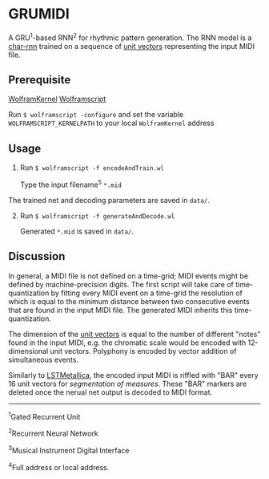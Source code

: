 # GRUMIDI

A GRU<sup>1</sup>-based RNN<sup>2</sup> for rhythmic pattern generation.
The RNN model is a
[char-rnn](http://karpathy.github.io/2015/05/21/rnn-effectiveness/)
trained on a sequence of
[unit vectors](https://en.wikipedia.org/wiki/Unit_vector)
representing the input MIDI file.


## Prerequisite
[WolframKernel](https://www.wolfram.com/cdf-player) 
[Wolframscript](https://www.wolfram.com/wolframscript)

Run `$ wolframscript -configure` and set the variable `WOLFRAMSCRIPT_KERNELPATH` to your local `WolframKernel` address


## Usage

1. Run `$ wolframscript -f encodeAndTrain.wl`

    Type the input filename<sup>5</sup> `*.mid`



The trained net and decoding parameters are saved in `data/`.


2. Run `$ wolframscript -f generateAndDecode.wl`

    Generated `*.mid` is saved in `data/`.



## Discussion

In general, a MIDI file is not defined on a time-grid; MIDI events might be defined by machine-precision digits.
The first script will take care of time-quantization by fitting every MIDI event on a time-grid the resolution of which is equal to the minimum distance between two consecutive events that are found in the input MIDI file.
The generated MIDI inherits this time-quantization.

The dimension of the [unit vectors](http://reference.wolfram.com/language/ref/UnitVector.html) is equal to the number of different "notes" found in the input MIDI, e.g. the chromatic scale would be encoded with 12-dimensional unit vectors. Polyphony is encoded by vector addition of simultaneous events.

Similarly to [LSTMetallica](https://github.com/keunwoochoi/LSTMetallica), the encoded input MIDI is riffled with "BAR" every 16 unit vectors for *segmentation of measures*. These "BAR" markers are deleted once the nerual net output is decoded to MIDI format.



--------------------------------



<sup>1</sup>Gated Recurrent Unit

<sup>2</sup>Recurrent Neural Network

<sup>3</sup>Musical Instrument Digital Interface

<sup>4</sup>Full address or local address.
